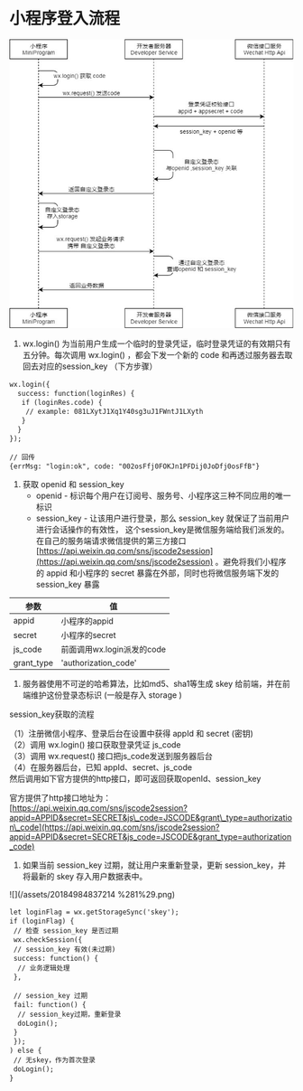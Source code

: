 # 小程序登入流程

![](/assets/20184984148499.jpg)

1. wx.login\(\) 为当前用户生成一个临时的登录凭证，临时登录凭证的有效期只有五分钟。每次调用 wx.login\(\) ，都会下发一个新的 code 和再透过服务器去取回去对应的session\_key （下方步骤）

```
wx.login({
  success: function(loginRes) {
   if (loginRes.code) {
    // example: 081LXytJ1Xq1Y40sg3uJ1FWntJ1LXyth
   }
  }
});

// 回传
{errMsg: "login:ok", code: "002osFfj0FOKJn1PFDij0JoDfj0osFfB"}
```

1. 获取 openid 和 session\_key
   * openid - 标识每个用户在订阅号、服务号、小程序这三种不同应用的唯一标识
   * session\_key - 让该用户进行登录，那么 session\_key 就保证了当前用户进行会话操作的有效性，
     这个session\_key是微信服务端给我们派发的。在自己的服务端请求微信提供的第三方接口 [https://api.weixin.qq.com/sns/jscode2session](https://api.weixin.qq.com/sns/jscode2session) 。避免将我们小程序的  appid 和小程序的 secret 暴露在外部，同时也将微信服务端下发的 session\_key 暴露

| 参数 | 值 |
| --- | --- |
| appid | 小程序的appid |
| secret | 小程序的secret |
| js\_code | 前面调用wx.login派发的code |
| grant\_type | 'authorization\_code' |

1. 服务器使用不可逆的哈希算法，比如md5、sha1等生成 skey 给前端，并在前端维护这份登录态标识 \(一般是存入 storage \)

session\_key获取的流程

（1）注册微信小程序、登录后台在设置中获得 appId 和 secret \(密钥\)  
（2）调用 wx.login\(\) 接口获取登录凭证 js\_code  
（3）调用 wx.request\(\) 接口把js\_code发送到服务器后台  
（4）在服务器后台，已知 appId、secret、js\_code  
然后调用如下官方提供的http接口，即可返回获取openId、session\_key

官方提供了http接口地址为：  
[https://api.weixin.qq.com/sns/jscode2session?appid=APPID&secret=SECRET&js\_code=JSCODE&grant\_type=authorization\_code](https://api.weixin.qq.com/sns/jscode2session?appid=APPID&secret=SECRET&js_code=JSCODE&grant_type=authorization_code)

1. 如果当前 session\_key 过期，就让用户来重新登录，更新 session\_key，并将最新的 skey 存入用户数据表中。

![](/assets/20184984837214 %281%29.png)

```
let loginFlag = wx.getStorageSync('skey');
if (loginFlag) {
 // 检查 session_key 是否过期
 wx.checkSession({
 // session_key 有效(未过期)
 success: function() {
  // 业务逻辑处理
 },

 // session_key 过期
 fail: function() {
  // session_key过期，重新登录
  doLogin();
 }
 });
) else {
 // 无skey，作为首次登录
 doLogin();
}
```



